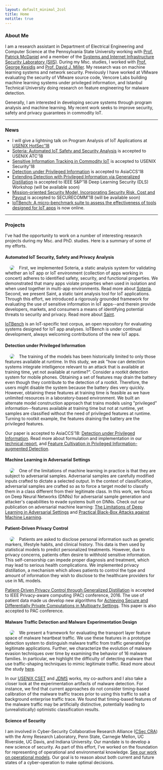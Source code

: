```yaml
---
layout: default_minimal_2col
title: Home
notitle: true
---
```


### About Me

I am a research assistant in Department of Electrical Engineering and Computer Science at the Pennsylvania State University working with [Prof. Patrick McDaniel](http://www.patrickmcdaniel.org/) and a member of the [Systems and Internet Infrastructure Security Laboratory (SIIS)](http://siis.cse.psu.edu/). During my Msc. studies, I worked with [Prof. George Kesidis](http://www.cse.psu.edu/~gik2/) and [Prof. David J. Miller](http://www.ee.psu.edu/directory/FacultyInfo/Miller/MillerProfilePage.aspx). My research was on machine learning systems and network security. Previously I have worked at VMware evaluating the security of VMware source code, Vencore Labs building machine learning systems under privileged information, and Istanbul Technical University doing research on feature engineering for malware detection.
 
Generally, I am interested in developing secure systems through program analysis and machine learning. My recent work seeks to improve security, safety and privacy guarantees in commodity IoT. 

---

### News 
- I will give a lightning talk on Program Analysis of IoT Applications at [USENIX HotSec'18](https://www.usenix.org/conference/hotsec18)
- [Soteria: Automated IoT Safety and Security Analysis](https://arxiv.org/pdf/1805.08876.pdf) is accepted to USENIX ATC'18
- [Sensitive Information Tracking in Commodity IoT](https://arxiv.org/pdf/1802.08307.pdf) is accepted to USENIX Security'18
- [Detection under Privileged Information](https://arxiv.org/abs/1603.09638) is accepted to AsiaCCS'18
- [Extending Detection with Privileged Information via Generalized Distillation](https://beerkay.github.io/) is accepted to IEEE S&P'18 Deep Learning Security (DLS) Workshop (will be available soon)
- [Mission-oriented Security Model, Incorporating Security Risk, Cost and Payout](https://beerkay.github.io/) is accepted to SECURECOMM'18 (will be available soon)
- [IoTBench: A micro-benchmark suite to assess the effectiveness of tools designed for IoT apps](https://github.com/IoTBench/IoTBench-test-suite) is now online.

---

### Projects

I've had the opportunity to work on a number of interesting research projects during my Msc. and PhD. studies. Here is a summary of some of my efforts. 


#### Automated IoT Security, Safety and Privacy Analysis
<img align="left" src="{{ site.base }}/img/saint/saint.png" style="border-radius: 15px" hspace="15"> First, we implemented Soteria, a static analysis system for validating whether an IoT app or IoT environment (collection of apps working in concert) adheres to identified safety, security, and functional properties. We demonstrated that many apps violate properties when used in isolation and when used together in multi-app environments. Read more about [Soteria](https://arxiv.org/pdf/1805.08876.pdf). Second, we present Saint, a static taint analysis tool for IoT applications. Through this effort, we introduced a rigorously grounded framework for evaluating the use of sensitive information in IoT apps--and therein provide developers, markets, and consumers a means of identifying potential threats to security and privacy. Read more about [Saint](https://arxiv.org/pdf/1802.08307.pdf).

[IoTBench](https://github.com/IoTBench/test-suite) is an IoT-specific test corpus, an open repository for evaluating systems designed for IoT app analyses. IoTBench is under continual development, always welcoming contributions of the new IoT apps. 


#### Detection under Privileged Information
<img align="left" src="{{ site.base }}/img/privileged/forensic-detection.png" style="border-radius: 15px" hspace="15">  The training of the models has been historically limited to only those features available at runtime. In this study, we ask "how can detection systems integrate intelligence relevant to an attack that is available at training time, yet not available at runtime?". Consider a rootkit detection system for mobile phones. Obtaining a set of features may drain the battery even though they contribute to the detection of a rootkit. Therefore, the users might disable the system because the battery dies very quickly. However, obtaining these features at training time is feasible as we have unlimited resources in a laboratory-based environment. We built an alternate model construction approach that trains models using "privileged" information--features available at training time but not at runtime, yet samples are classified without the need of privileged features at runtime. Turning to rootkit example, the features draining the battery are the privileged features. 

Our paper is accepted to AsiaCCS'18: [Detection under Privileged Information](https://arxiv.org/pdf/1603.09638v4.pdf). Read more about formulation and implementation in our [technical report](http://www.cse.psu.edu/~zbc102/files/svm_plus_technical_report_15.pdf), and [Feature Cultivation in Privileged Information-augmented Detection](https://beerkay.github.io/papers/Celik17_CODASPY_IWSPA.pdf). 


#### Machine Learning in Adversarial Settings
<img align="left" src="{{ site.base }}/img/adversarial/dnn-sm.png" style="border-radius: 15px" hspace="15"> One of the limitations of machine learning in practice is that they are subject to adversarial samples. Adversarial samples are carefully modified inputs crafted to dictate a selected output. In the context of classification, adversarial samples are crafted so as to force a target model to classify them in a class different from their legitimate class. In this work, we focus on Deep Neural Networks (DNNs) for adversarial sample generation and attacker's capabilities to evade systems built on DNNs. Check out our publication on adversarial machine learning: [The Limitations of Deep Learning in Adversarial Settings](https://arxiv.org/pdf/1511.07528.pdf) and [Practical Black-Box Attacks against Machine Learning](https://arxiv.org/pdf/1602.02697.pdf).


#### Patient-Driven Privacy Control 
<img align="left" src="{{ site.base }}/img/patient-privacy/problem.png" style="border-radius: 15px" hspace="15"> Patients are asked to disclose personal information such as genetic markers, lifestyle habits, and clinical history. This data is then used by statistical models to predict personalized treatments. However, due to privacy concerns, patients often desire to withhold sensitive information. This self-censorship can impede proper diagnosis and treatment, which may lead to serious health complications. We implemented privacy distillation, a mechanism which allows patients to control the type and amount of information they wish to disclose to the healthcare providers for use in ML models. 

[Patient-Driven Privacy Control through Generalized Distillation](https://arxiv.org/pdf/1611.08648v1.pdf) is accepted to IEEE Privacy-aware computing (PAC) conference, 2016. The use of patient data made us develop new algorithms for [Achieving Secure and Differentially Private Computations in Multiparty Settings](https://arxiv.org/pdf/1702.08342.pdf). This paper is also accepted to PAC conference.


#### Malware Traffic Detection and Malware Experimentation Design
<img align="left" src="{{ site.base }}/img/malware/malware-pca2.png" style="border-radius: 15px" hspace="15"> We present a framework for evaluating the transport layer feature space of malware heartbeat traffic. We use these features in a prototype detection system to distinguish malware traffic from traffic generated by legitimate applications. Further, we characterize the evolution of malware evasion techniques over time by examining the behavior of 16 malware families. In particular, we highlight the difficulty of detecting malware that use traffic-shaping techniques to mimic legitimate traffic. Read more about the study [here](https://beerkay.github.io/papers/Celik15_Milcom.pdf).

In our [USENIX CSET](https://beerkay.github.io/papers/Celik11_CSET.pdf) and [JDMS](https://beerkay.github.io/papers/Celik17_JDMS.pdf) works, my co-authors and I also take a closer look at the experimentation artifacts of malware detection. For instance, we find that current approaches do not consider timing-based calibration of the malware traffic traces prior to using this traffic to salt a background enterprise traffic trace. We found that timing-based features of the malware traffic may be artificially distinctive, potentially leading to (unrealistically) optimistic classification results.


#### Science of Security
I am involved in Cyber-Security Collaborative Research Alliance ([CSec CRA](http://cra.psu.edu/)) with the Army Research Laboratory, Penn State, Carnegie Mellon, UC Riverside, UC Davis, and Indiana University. Our mandate is to develop a new science of security. As part of this effort, I've worked on the foundation for representing of operational and environmental knowledge. [See our work on operational models](http://wwwusers.di.uniroma1.it/~novella/myhome/Home_Page_di_Novella_Bartolini/milcom_2016.pdf). Our goal is to reason about both current and future states of a cyber-operation to make optimal decisions.

<!---
### Teaching Experience
* CMPSC 311: System Programming (with Prof. Patrick McDaniel) (Fall 2016)
* CMPSC 443: Introduction to Computer Security (with Prof. Patrick McDaniel) (Spring 2017)
* CSE 597: Security and Privacy of Machine Learning (with Prof. Patrick McDaniel and Nicolas Papernot) (Fall 2016)
* CSE 597: Advanced Topics in the Security and Privacy of Machine Learning (with Prof. Patrick McDaniel and Nicolas Papernot) (Spring 2017)

### Professional Activities
* 2018, Program Committee Member for IEEE Symposium on Privacy-Aware Computing (IEEE PAC) 
* 2017, Program Committee Member for CCS Workshop on Internet-of-Things Security and Privacy (IoT S&P)
* 2017, Publicity Chair for IEEE Conference on Communications and Network Security (CNS) Workshop on Cyber-Physical Systems Security (CPS-Sec)
* 2016, Technical Program Committee for MILCOM'16 (Track 3: Cyber Security and Trusted Computing)
* Reviewer: USENIX Security (2018), Neural Processing Letters (2017), ACM Computing Surveys (2017), IEEE S&P Magazine (2016), NDSS (2016), Journal of Network and Computer Applications (JNCA) (2016), Computers-Open Access Journal (2016)


### Invited Talks/Presentations
* April 2018: Recent Research on IoT Privacy and Security, [Penn State University](http://www.cse.psu.edu/~sxz16/) (host: Dr. Senchun Zhu, CSE 597: Wireless and Mobile Security class)
* March 2018: Automated IoT Privacy and Security Analysis, [Army Research Laboratory](https://www.arl.army.mil/www/default.cfm) (host: Dr. Ed Colbert)
* September 2017: SainT: Sensitive Information Tracking for IoT Applications, [Great Lakes Security Day 2017, RIT](https://www.rit.edu/cybersecurity/great-lakes-security-day-2017) (host: [Dr. Matthew Wright](https://sites.google.com/site/matthewkwright/))
* August 2017: Deep Learning for Analyzing VMware Software, [VMware Cambridge Office](https://www.vmware.com/) (VMware Intern Presentation) 
* July 2017: Convolutional Neural Networks for Secure Code, [VMware Cambridge Office](https://www.vmware.com/) (VMware CTO Office Presentation) 
* December 2016: Recent Research Topics in Security and Privacy, [Istanbul Technical University](http://www.bb.itu.edu) (host: [Dr. Sema Oktug](http://web.itu.edu.tr/~oktug/)
* December 2016:Detection under Privileged Information, [Florida International University](https://csl.fiu.edu/) (host: [Dr. Selcuk Uluagac](http://web.eng.fiu.edu/selcuk/)
* March 2016: Malware Traffic Detection using Tamper Resistant Features, [Army Research Laboratory](https://www.arl.army.mil/www/default.cfm) (host: Dr. Ananthram Swami)
* March 2016: Mapping Sample Scenarios to Operational Models in Cyber Environments, [George Mason University](https://www2.gmu.edu/) (host: [Dr. Sushil Jajodia](http://csis.gmu.edu/jajodia/))
* August 2015: Detection under Privileged Information, [Vencore Labs](https://www.vencorelabs.com/)(Intern presentation)


### Awards
* August 2018: Student Travel Award (ACM ASIA Conference on Information, Computer and Communications Security (ACM ASIACCS 2018)) 
* March 2018: Best demo award (Sensitive Information Tracking in Commodity IoT, [Florida Institute for Cybersecurity Research (FICS) Research Annual Conference on Cybersecurity](http://fics.institute.ufl.edu/poster-demo-winners-at-the-fics-annual-conference-on-cybersecurity/))
* July 2015: Student Travel Award (Military Communications Conference (MILCOM))
* August 2015 and 2017: PSU Summer Tuition Assistance Program (STAP) Fellowship

### Internships
* 2017 (Summer): Software Engineer, VMware CTO Office, Greater Boston Area (Managers: Ronn Mann and [Josh Simons](https://octo.vmware.com/author/josh_simons/))
* 2015 (Summer): Research Associate, Vencore Labs, New Jersey (Managers: Dr. Ritu Chadha and [Dr. Rauf Izmailov](https://scholar.google.com/citations?user=eA2qnCYAAAAJ&hl=en))

---


Reviwer for Neural Information Processing Systems (NIPS) 2018

### Personal
[Click to know more about me](https://octo.vmware.com/author/josh_simons/)
http://www.cs.virginia.edu/~robins/TimeManagementTalk.html

#### Policy-based Secure Data Exchange 
<img align="left" src="{{ site.base }}/img/curie/curie.png" style="border-radius: 15px" hspace="15"> Data sharing among partners---users, organizations, companies---is crucial for the advancement of data analytics in many domains. Sharing through secure computation and differential privacy allows these partners to perform private computations on their sensitive data in controlled ways. However, in reality, there exist complex relationships among members. Politics, regulations, interest, trust, data demands and needs are one of the many reasons. Thus, there is a need for a mechanism to meet these conflicting relationships on data sharing. This paper presents Curie, an approach to exchange data among members whose membership has complex relationships. The CPL policy language that allows members to define the specifications of data exchange requirements is introduced. Members (partners) assert who and what to exchange through their local policies and negotiate a global sharing agreement. The agreement is implemented in a multi-party computation that guarantees sharing among members will comply with the policy as negotiated. The use of Curie is validated through an example of a health care application built on recently introduced secure multi-party computation and differential privacy frameworks, and policy and performance trade-offs are explored.

This paper is under peer-review: [Curie: Policy-based Secure Data Exchange](https://arxiv.org/pdf/1702.08342.pdf), Z. Berkay Celik, Hidayet Aksu, Abbas Acar,Ryan Sheatsley, A. Selcuk Uluagac and Patrick McDaniel, 2017. We extend the algorithms used in Curie paper and construct algorithms for [Achieving Secure and Differentially Private Computations in Multiparty Settings](https://arxiv.org/pdf/1702.08342.pdf). This paper is accepted to IEEE Privacy-aware computing (PAC) conference.

We also studied the detection of Fast-Flux Service Networks (FFSNs) using DNS (Domain Name System)
response packets. We have observed that current approaches do not employ a large combination of DNS features to feed into the proposed detection systems. The lack of features leads to high false positive or false negative rates triggered by benign activities including Content Distribution Networks (CDNs). Read more about the study [here](https://beerkay.github.io/papers/Celik13_ISCC.pdf).


During my Msc. studies, I worked with [Prof. George Kesidis](http://www.cse.psu.edu/~gik2/) and [Prof. David J. Miller](http://www.ee.psu.edu/directory/FacultyInfo/Miller/MillerProfilePage.aspx) on NSF NeTSE Unsupervised Flow-Based Clustering project (also supported by Cisco Systems URP gift and DHS/NSF EMIST/DETER project). My research there focused on network security and machine learning. 


I also worked under the direction of [Prof. Sema Oktug](http://web.itu.edu.tr/~oktug/) at [Istanbul Technical University](http://www.itu.edu.tr/en/) focusing on practical network security problems (e.g., fast-flux networks).
-->

<!---
Posters missing, Reviewlari mutlaka ekle.
### Posters
## DLS
## CRA
## VENCORE LABS
## VMWARE

--
* 2018--NIPS
* 2017, Program Committee Member for IEEE Symposium on Privacy-Aware Computing (PAC)
* Reviewer, Usenix Security (2018)



### Publications
<script src="https://bibbase.org/show?bib=https%3A%2F%2Fraw.githubusercontent.com%2FBeerkay%2Fbeerkay.github.io%2Fmaster%2Fpapers%2FmyPublications.bib&jsonp=1"></script>
-->
<!-- Global site tag (gtag.js) - Google Analytics -->
<script async src="https://www.googletagmanager.com/gtag/js?id=UA-56069371-2"></script>
<script>
  window.dataLayer = window.dataLayer || [];
  function gtag(){dataLayer.push(arguments);}
  gtag('js', new Date());

  gtag('config', 'UA-56069371-2');
</script>

